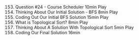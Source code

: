 153. Question #24 - Course Scheduler
     10min
     Play
154. Thinking About Our Initial Solution - BFS
     8min
     Play
155. Coding Out Our Initial BFS Solution
     15min
     Play
156. What is Topological Sort?
     8min
     Play
157. Thinking About A Solution With Topological Sort
     5min
     Play
158. Coding Our Final Solution
     16min
